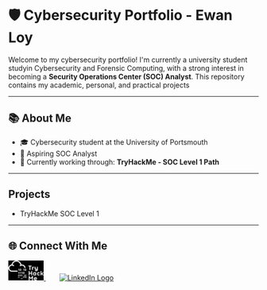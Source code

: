 # 🛡️ Cybersecurity Portfolio - Ewan Loy

Welcome to my cybersecurity portfolio! I'm currently a university student studyin Cybersecurity and Forensic Computing, with a strong interest in becoming a **Security Operations Center (SOC) Analyst**. This repository contains my academic, personal, and practical projects

---

## 📚 About Me

- 🎓 Cybersecurity student at the University of Portsmouth
- 🎯 Aspiring SOC Analyst
- 🔄 Currently working through: **TryHackMe - SOC Level 1 Path**
---

## Projects
- TryHackMe SOC Level 1
---

## 🌐 Connect With Me

<p align="left">
  <a href="https://tryhackme.com/p/ewanloy" target="_blank">
    <img height="40" src="https://github.com/EwanLoy/Ewan-Loy/blob/main/assets/tryhackme.png" alt="TryHackMe Logo" />
  </a>
  &nbsp;&nbsp;&nbsp;&nbsp;&nbsp;&nbsp;
  <a href="https://www.linkedin.com/in/ewan-loy-0b0aa62b3/" target="_blank">
    <img height="40" src="https://cdn-icons-png.flaticon.com/512/174/174857.png" alt="LinkedIn Logo" />
  </a>
</p>



